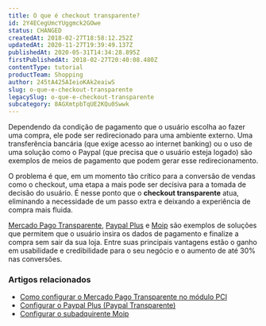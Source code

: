 ```yaml
---
title: O que é checkout transparente?
id: 2Y4ECegUmcYUggmck2GOwe
status: CHANGED
createdAt: 2018-02-27T18:58:12.252Z
updatedAt: 2020-11-27T19:39:49.137Z
publishedAt: 2020-05-31T14:34:28.895Z
firstPublishedAt: 2018-02-27T20:40:08.480Z
contentType: tutorial
productTeam: Shopping
author: 245tA425AIeioKAk2eaiwS
slug: o-que-e-checkout-transparente
legacySlug: o-que-e-checkout-transparente
subcategory: 8AGXmtpbTqUE2KQu0Swwk
---
```


Dependendo da condição de pagamento que o usuário escolha ao fazer uma compra, ele pode ser redirecionado para uma ambiente externo. Uma transferência bancária (que exige acesso ao internet banking) ou o uso de uma solução como o Paypal (que precisa que o usuário esteja logado) são exemplos de meios de pagamento que podem gerar esse redirecionamento.

O problema é que, em um momento tão crítico para a conversão de vendas como o checkout, uma etapa a mais pode ser decisiva para a tomada de decisão do usuário. É nesse ponto que o __checkout transparente__ atua, eliminando a necessidade de um passo extra e deixando a experiência de compra mais fluida.

[Mercado Pago Transparente](https://help.vtex.com/pt/tutorial/como-configurar-o-mercado-pago-transparente-no-modulo-pagamentos--tutorials_4570), [Paypal Plus](/pt/tutorial/configurar-paypal-plus-paypal-transparente) e [Moip](/pt/tutorial/configurar-o-subadquirente-moip) são exemplos de soluções que permitem que o usuário insira os dados de pagamento e finalize a compra sem sair da sua loja. Entre suas principais vantagens estão o ganho em usabilidade e credibilidade para o seu negócio e o aumento de até 30% nas conversões.

### Artigos relacionados
- [Como configurar o Mercado Pago Transparente no módulo PCI](/pt/tutorial/como-configurar-o-mercado-pago-transparente-no-modulo-pci)
- [Configurar o Paypal Plus (Paypal Transparente)](/pt/tutorial/configurar-paypal-plus-paypal-transparente) 
- [Configurar o subadquirente Moip](/pt/tutorial/configurar-o-subadquirente-moip)
